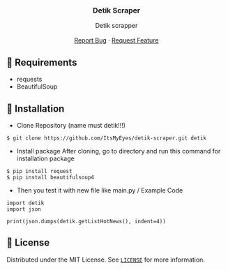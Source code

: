 <p align="center">

  <h3 align="center">Detik Scraper</h3>

  <p align="center">
    Detik scrapper
    <br />
    <br />
    <a href="https://github.com/ItsMyEyes/detik-scraper/issues">Report Bug</a>
    ·
    <a href="https://github.com/ItsMyEyes/detik-scraper/issues">Request Feature</a>
  </p>
</p>

## 📎 Requirements
* requests
* BeautifulSoup


## 🚀 Installation
- Clone Repository (name must detik!!!)
```
$ git clone https://github.com/ItsMyEyes/detik-scraper.git detik
```
- Install package
After cloning, go to directory and run this command for installation package
```
$ pip install request
$ pip install beautifulsoup4
```
- Then you test it with new file like main.py / Example Code
```
import detik
import json

print(json.dumps(detik.getListHotNews(), indent=4))
```

## 🔐 License

Distributed under the MIT License. See [`LICENSE`](https://github.com/ItsMyEyes/detik-scraper/blob/master/LICENSE) for more information.